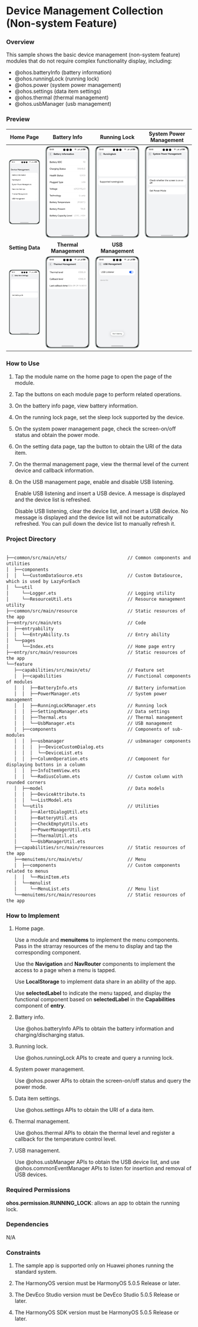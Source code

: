 # Device Management Collection (Non-system Feature)

### Overview

This sample shows the basic device management (non-system feature) modules that do not require complex functionality display, including:

- @ohos.batteryInfo (battery information)
- @ohos.runningLock (running lock)
- @ohos.power (system power management)
- @ohos.settings (data item settings)
- @ohos.thermal (thermal management)
- @ohos.usbManager (usb management)

### Preview

|                  **Home Page**                   |                **Battery Info**                |                    **Running Lock**                    |        **System Power Management**         |
|:------------------------------------------------:|:----------------------------------------------:|:------------------------------------------------------:|:------------------------------------------:|
|     ![home](screenshots/devices/home.en.png)     | ![battery](screenshots/devices/battery.en.png) | ![runninglock](screenshots/devices/runninglock.en.png) | ![power](screenshots/devices/power.en.png) |
|                 **Setting Data**                 |             **Thermal Management**             |                   **USB Management**                   |
| ![settings](screenshots/devices/settings.en.png) | ![thermal](screenshots/devices/thermal.en.png) |         ![usb](screenshots/devices/usb.en.png)         |

### How to Use

1. Tap the module name on the home page to open the page of the module.

2. Tap the buttons on each module page to perform related operations.

3. On the battery info page, view battery information.

4. On the running lock page, set the sleep lock supported by the device.

5. On the system power management page, check the screen-on/off status and obtain the power mode.

6. On the setting data page, tap the button to obtain the URI of the data item.

7. On the thermal management page, view the thermal level of the current device and callback information.

8. On the USB management page, enable and disable USB listening. 

   Enable USB listening and insert a USB device. A message is displayed and the device list is refreshed. 

   Disable USB listening, clear the device list, and insert a USB device. No message is displayed and the device list will not be automatically refreshed. You can pull down the device list to manually refresh it.

### Project Directory

```

├──common/src/main/ets/                       // Common components and utilities
│  ├──components
│  │  └──CustomDataSource.ets                 // Custom DataSource, which is used by LazyForEach
│  └──util
│     └──Logger.ets                           // Logging utility
│     └──ResourceUtil.ets                     // Resource management utility
├──common/src/main/resource                   // Static resources of the app  
├──entry/src/main/ets                         // Code
│  ├──entryability
│  │  └──EntryAbility.ts                      // Entry ability
│  └──pages
│     └──Index.ets                            // Home page entry
├──entry/src/main/resources                   // Static resources of the app        
└──feature 
   ├──capabilities/src/main/ets/              // Feature set
   │  ├──capabilities                         // Functional components of modules
   │  │  ├──BatteryInfo.ets                   // Battery information
   │  │  ├──PowerManager.ets                  // System power management
   │  │  ├──RunningLockManager.ets            // Running lock
   │  │  ├──SettingsManager.ets               // Data settings
   │  │  ├──Thermal.ets                       // Thermal management
   │  │  └──UsbManager.ets                    // USB management
   │  ├──components                           // Components of sub-modules
   │  │  ├──usbmanager                        // usbmanager components
   │  │  │  ├──DeviceCustomDialog.ets
   │  │  │  └──DeviceList.ets
   │  │  ├──ColumnOperation.ets               // Component for displaying buttons in a column
   │  │  ├──InfoItemView.ets            
   │  │  └──RadiusColumn.ets                  // Custom column with rounded corners
   │  ├──model                                // Data models
   │  │  ├──DeviceAttribute.ts
   │  │  └──ListModel.ets
   │  └──utils                                // Utilities
   │     ├──AlertDialogUtil.ets
   │     ├──BatteryUtil.ets
   │     ├──CheckEmptyUtils.ets
   │     ├──PowerManagerUtil.ets
   │     ├──ThermalUtil.ets
   │     └──UsbManagerUtil.ets
   ├──capabilities/src/main/resources         // Static resources of the app
   ├──menuitems/src/main/ets/                 // Menu
   │  ├──components                           // Custom components related to menus                  
   │  │  └──MainItem.ets                        
   │  └──menulist                        
   │     └──MenuList.ets                      // Menu list            
   └──menuitems/src/main/resources            // Static resources of the app  
```

### How to Implement

1. Home page. 

   Use a module and **menuitems** to implement the menu components. Pass in the strarray resources of the menu to display and tap the corresponding component. 

   Use the **Navigation** and **NavRouter** components to implement the access to a page when a menu is tapped. 

   Use **LocalStorage** to implement data share in an ability of the app. 

   Use **selectedLabel** to indicate the menu tapped, and display the functional component based on **selectedLabel** in the **Capabilities** component of **entry**.

2. Battery info. 

   Use @ohos.batteryInfo APIs to obtain the battery information and charging/discharging status.

3. Running lock.

   Use @ohos.runningLock APIs to create and query a running lock.

4. System power management.

   Use @ohos.power APIs to obtain the screen-on/off status and query the power mode.

5. Data item settings.

   Use @ohos.settings APIs to obtain the URI of a data item.

6. Thermal management.

   Use @ohos.thermal APIs to obtain the thermal level and register a callback for the temperature control level.

7. USB management.

   Use @ohos.usbManager APIs to obtain the USB device list, and use @ohos.commonEventManager APIs to listen for insertion and removal of USB devices.

### Required Permissions

**ohos.permission.RUNNING_LOCK**: allows an app to obtain the running lock.

### Dependencies

N/A

### Constraints

1. The sample app is supported only on Huawei phones running the standard system.

2. The HarmonyOS version must be HarmonyOS 5.0.5 Release or later.

3. The DevEco Studio version must be DevEco Studio 5.0.5 Release or later.

4. The HarmonyOS SDK version must be HarmonyOS 5.0.5 Release or later.
